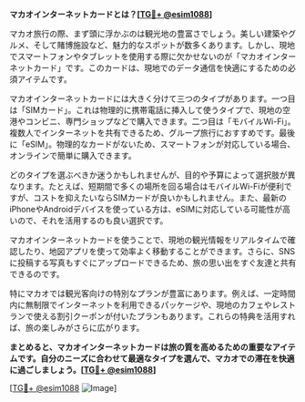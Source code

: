 **マカオインターネットカードとは？[[TG💪+ @esim1088](https://t.me/s/esim1088)]**

マカオ旅行の際、まず頭に浮かぶのは観光地の豊富さでしょう。美しい建築やグルメ、そして賭博施設など、魅力的なスポットが数多くあります。しかし、現地でスマートフォンやタブレットを使用する際に欠かせないのが「マカオインターネットカード」です。このカードは、現地でのデータ通信を快適にするための必須アイテムです。

マカオインターネットカードには大きく分けて三つのタイプがあります。一つ目は「SIMカード」。これは物理的に携帯電話に挿入して使うタイプで、現地の空港やコンビニ、専門ショップなどで購入できます。二つ目は「モバイルWi-Fi」。複数人でインターネットを共有できるため、グループ旅行におすすめです。最後に「eSIM」。物理的なカードがないため、スマートフォンが対応している場合、オンラインで簡単に購入できます。

どのタイプを選ぶべきか迷うかもしれませんが、目的や予算によって選択肢が異なります。たとえば、短期間で多くの場所を回る場合はモバイルWi-Fiが便利ですが、コストを抑えたいならSIMカードが良いかもしれません。また、最新のiPhoneやAndroidデバイスを使っている方は、eSIMに対応している可能性が高いので、それを活用するのも良い選択です。

マカオインターネットカードを使うことで、現地の観光情報をリアルタイムで確認したり、地図アプリを使って効率よく移動することができます。さらに、SNSに投稿する写真もすぐにアップロードできるため、旅の思い出をすぐ友達と共有できるのです。

特にマカオでは観光客向けの特別なプランが豊富にあります。例えば、一定時間内に無制限でインターネットを利用できるパッケージや、現地のカフェやレストランで使える割引クーポンが付いたプランもあります。これらの特典を活用すれば、旅の楽しみがさらに広がります。

**まとめると、マカオインターネットカードは旅の質を高めるための重要なアイテムです。自分のニーズに合わせて最適なタイプを選んで、マカオでの滞在を快適に過ごしましょう。[[TG💪+ @esim1088](https://t.me/s/esim1088)]**

[[TG💪+ @esim1088](https://t.me/s/esim1088) ![Image](https://i.postimg.cc/Y0z9fWf4/image.png)]